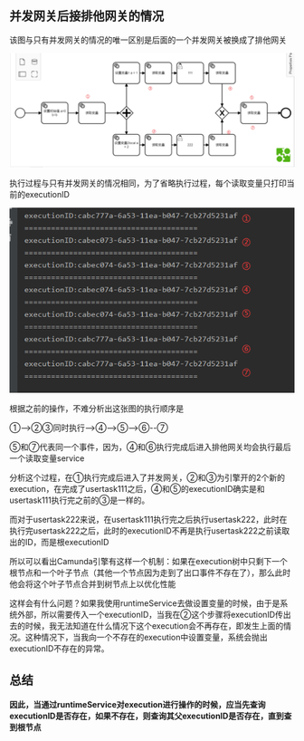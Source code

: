 ## 并发网关后接排他网关的情况
该图与只有并发网关的情况的唯一区别是后面的一个并发网关被换成了排他网关

![](resource/并发网关后接排他网关.png)

执行过程与只有并发网关的情况相同，为了省略执行过程，每个读取变量只打印当前的executionID

![](resource/并发网关后接排他网关--执行结果.png)

根据之前的操作，不难分析出这张图的执行顺序是

①-->②③同时执行-->④-->⑤-->⑥--⑦

⑤和⑦代表同一个事件，因为，④和⑥执行完成后进入排他网关均会执行最后一个读取变量service

分析这个过程，在①执行完成后进入了并发网关，②和③为引擎开的2个新的execution，在完成了usertask111之后，④和⑤的executionID确实是和usertask111执行完之前的③是一样的。

而对于usertask222来说，在usertask111执行完之后执行usertask222，此时在执行完usertask222之后，此时的executionID不再是执行usertask222之前读取出的ID，而是根executionID

所以可以看出Camunda引擎有这样一个机制：如果在execution树中只剩下一个根节点和一个叶子节点（其他一个节点因为走到了出口事件不存在了），那么此时他会将这个叶子节点合并到树节点上以优化性能

这样会有什么问题？如果我使用runtimeService去做设置变量的时候，由于是系统外部，所以需要传入一个executionID，当我在②这个步骤将executionID传出去的时候，我无法知道在什么情况下这个execution会不再存在，即发生上面的情况。这种情况下，当我向一个不存在的execution中设置变量，系统会抛出executionID不存在的异常。

## 总结
#### 因此，当通过runtimeService对execution进行操作的时候，应当先查询executionID是否存在，如果不存在，则查询其父executionID是否存在，直到查到根节点

